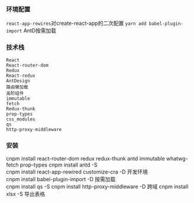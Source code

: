 ### 环境配置
  ``react-app-rewires``对create-react-app的二次配置
  ```yarn add babel-plugin-import``` AntD按需加载  

### 技术栈
    React
    React-router-dom
    Redux
    React-redux
    AntDesign
    路由懒加载
    高阶组件
    immutable
    fetch
    Redux-thunk
    prop-types
    css_modules
    qs
    http-proxy-middleware
### 安装
cnpm install react-router-dom redux redux-thunk antd immutable whatwg-fetch prop-types
cnpm install antd -S  
cnpm install react-app-rewired customize-cra -D   开发环境  
cnpm install babel-plugin-import -D    按需加载  
cnpm install  qs -S
cnpm install http-proxy-middleware -D    跨域
cnpm install xlsx -S   导出表格

